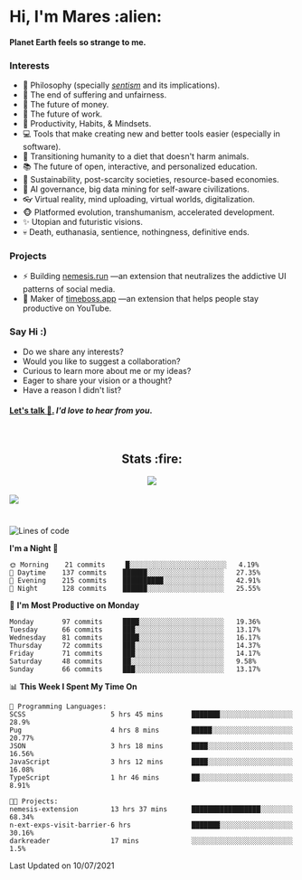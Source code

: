<h1>Hi, I'm Mares :alien:</h1>

#### Planet Earth feels so strange to me.

### **Interests**

- 🌊 Philosophy (specially [_sentism_][sentismmedium] and its implications).
- 🎯 The end of suffering and unfairness.
- 💸 The future of money.
- 💼 The future of work.
- 🧠 Productivity, Habits, & Mindsets.
- 💻 Tools that make creating new and better tools easier (especially in software).
- 🥗 Transitioning humanity to a diet that doesn't harm animals.
- 📚 The future of open, interactive, and personalized education.
- 🌱 Sustainability, post-scarcity societies, resource-based economies.
- 🤖 AI governance, big data mining for self-aware civilizations.
- 👓 Virtual reality, mind uploading, virtual worlds, digitalization.
- 🐵 Platformed evolution, transhumanism, accelerated development.
- ✨ Utopian and futuristic visions.
- 💀 Death, euthanasia, sentience, nothingness, definitive ends.


### **Projects**

- ⚡ Building [nemesis.run](https://nemesis.run) —an extension that neutralizes the addictive UI patterns of social media.
- 💎 Maker of [timeboss.app](https://timeboss.app) —an extension that helps people stay productive on YouTube.


### **Say Hi :)**

- Do we share any interests?
- Would you like to suggest a collaboration?
- Curious to learn more about me or my ideas?
- Eager to share your vision or a thought?
- Have a reason I didn't list?

#### [Let's talk :wave:.](mailto:mareszhar@gmail.com) _I'd love to hear from you_.

[sentismmedium]: https://medium.com/@mareszhar/born-a-prisoner-a-reflection-about-life-its-struggles-and-a-plan-to-escape-d8566ce9b026

<br>

<h2 align="center">Stats :fire:</h2>

<div align="center">
  <img src="https://github-readme-streak-stats.herokuapp.com?user=mareszhar&theme=black-ice&hide_border=true&stroke=FFFFFF15&ring=DF8FFE&fire=DF8FFE&currStreakLabel=DF8FFE&background=1A232A&currStreakNum=86FFAB&dates=B1AAB3FF">
</div>

<br>

<img src="https://activity-graph.herokuapp.com/graph?username=mareszhar&theme=nord&bg_color=00000000&color=979797&line=DF8FFE&point=00000000&area=true&hide_border=true">

<br>

<h1></h1>

<!--START_SECTION:waka-->
![Lines of code](https://img.shields.io/badge/From%20Hello%20World%20I%27ve%20Written-106487%20lines%20of%20code-blue)

**I'm a Night 🦉** 

```text
🌞 Morning    21 commits     █░░░░░░░░░░░░░░░░░░░░░░░░   4.19% 
🌆 Daytime    137 commits    ██████░░░░░░░░░░░░░░░░░░░   27.35% 
🌃 Evening    215 commits    ██████████░░░░░░░░░░░░░░░   42.91% 
🌙 Night      128 commits    ██████░░░░░░░░░░░░░░░░░░░   25.55%

```
📅 **I'm Most Productive on Monday** 

```text
Monday       97 commits     ████░░░░░░░░░░░░░░░░░░░░░   19.36% 
Tuesday      66 commits     ███░░░░░░░░░░░░░░░░░░░░░░   13.17% 
Wednesday    81 commits     ████░░░░░░░░░░░░░░░░░░░░░   16.17% 
Thursday     72 commits     ███░░░░░░░░░░░░░░░░░░░░░░   14.37% 
Friday       71 commits     ███░░░░░░░░░░░░░░░░░░░░░░   14.17% 
Saturday     48 commits     ██░░░░░░░░░░░░░░░░░░░░░░░   9.58% 
Sunday       66 commits     ███░░░░░░░░░░░░░░░░░░░░░░   13.17%

```


📊 **This Week I Spent My Time On** 

```text
💬 Programming Languages: 
SCSS                     5 hrs 45 mins       ███████░░░░░░░░░░░░░░░░░░   28.9% 
Pug                      4 hrs 8 mins        █████░░░░░░░░░░░░░░░░░░░░   20.77% 
JSON                     3 hrs 18 mins       ████░░░░░░░░░░░░░░░░░░░░░   16.56% 
JavaScript               3 hrs 12 mins       ████░░░░░░░░░░░░░░░░░░░░░   16.08% 
TypeScript               1 hr 46 mins        ██░░░░░░░░░░░░░░░░░░░░░░░   8.91%

🐱‍💻 Projects: 
nemesis-extension        13 hrs 37 mins      █████████████████░░░░░░░░   68.34% 
n-ext-exps-visit-barrier-6 hrs               ███████░░░░░░░░░░░░░░░░░░   30.16% 
darkreader               17 mins             ░░░░░░░░░░░░░░░░░░░░░░░░░   1.5%

```


 Last Updated on 10/07/2021
<!--END_SECTION:waka-->


